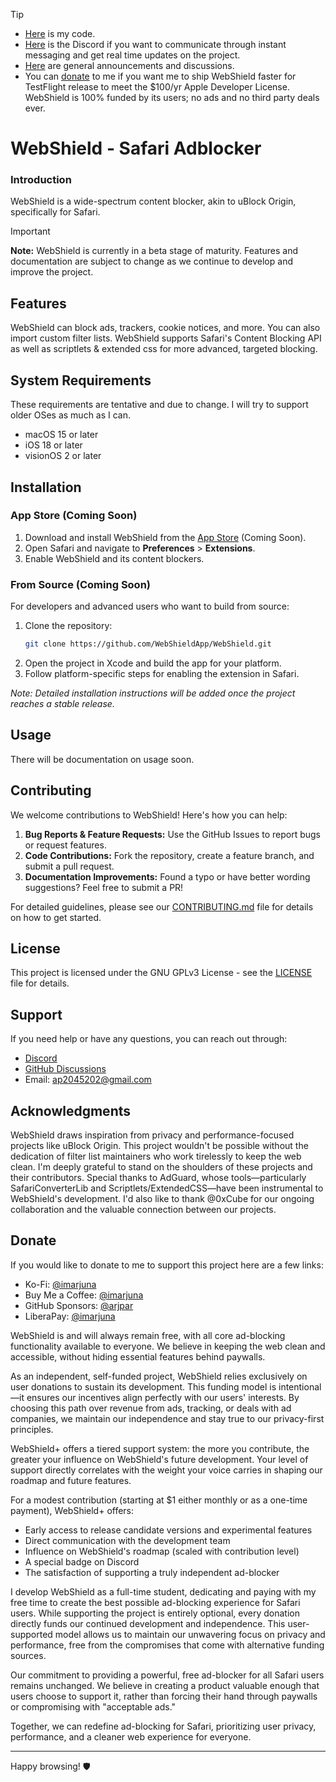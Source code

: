 > [!TIP]
> * [Here](https://github.com/arjpar/WebShield-staging/tree/ldev) is my code.
> * [Here](http://discord.com/invite/gQ4ygPKyur) is the Discord if you want to communicate through instant messaging and get real time updates on the project.
> * [Here](https://github.com/WebShieldApp/WebShield/discussions/) are general announcements and discussions.
> * You can [donate](#Donate) to me if you want me to ship WebShield faster for TestFlight release to meet the $100/yr Apple Developer License. WebShield is 100% funded by its users; no ads and no third party deals ever.

# WebShield - Safari Adblocker

### Introduction

WebShield is a wide-spectrum content blocker, akin to uBlock Origin, specifically for Safari.

> [!IMPORTANT]
> **Note:** WebShield is currently in a beta stage of maturity. Features and documentation are subject to change as we continue to develop and improve the project.

## Features

WebShield can block ads, trackers, cookie notices, and more. You can also import custom filter lists. WebShield supports Safari's Content Blocking API as well as scriptlets & extended css for more advanced, targeted blocking.

## System Requirements

These requirements are tentative and due to change. I will try to support older OSes as much as I can.
- macOS 15 or later
- iOS 18 or later
- visionOS 2 or later

## Installation

### App Store (Coming Soon)

1. Download and install WebShield from the [App Store](https://example.com) (Coming Soon).
2. Open Safari and navigate to **Preferences** > **Extensions**.
3. Enable WebShield and its content blockers.

### From Source (Coming Soon)

For developers and advanced users who want to build from source:

1. Clone the repository:
   ```bash
   git clone https://github.com/WebShieldApp/WebShield.git
   ```
2. Open the project in Xcode and build the app for your platform.
3. Follow platform-specific steps for enabling the extension in Safari.

*Note: Detailed installation instructions will be added once the project reaches a stable release.*

## Usage

There will be documentation on usage soon.

## Contributing

We welcome contributions to WebShield! Here's how you can help:

1. **Bug Reports & Feature Requests:** Use the GitHub Issues to report bugs or request features.
2. **Code Contributions:** Fork the repository, create a feature branch, and submit a pull request.
3. **Documentation Improvements:** Found a typo or have better wording suggestions? Feel free to submit a PR!

For detailed guidelines, please see our [CONTRIBUTING.md](CONTRIBUTING.md) file for details on how to get started.

## License

This project is licensed under the GNU GPLv3 License - see the [LICENSE](LICENSE) file for details.

## Support

If you need help or have any questions, you can reach out through:

- [Discord](http://discord.com/invite/gQ4ygPKyur)
- [GitHub Discussions](https://github.com/WebShieldApp/WebShield/discussions)
- Email: [ap2045202@gmail.com](mailto:ap2045202@gmail.com)

## Acknowledgments

WebShield draws inspiration from privacy and performance-focused projects like uBlock Origin. This project wouldn't be possible without the dedication of filter list maintainers who work tirelessly to keep the web clean. I'm deeply grateful to stand on the shoulders of these projects and their contributors. Special thanks to AdGuard, whose tools—particularly SafariConverterLib and Scriptlets/ExtendedCSS—have been instrumental to WebShield's development. I'd also like to thank @0xCube for our ongoing collaboration and the valuable connection between our projects.

## Donate
If you would like to donate to me to support this project here are a few links:
- Ko-Fi: [@imarjuna](https://ko-fi.com/imarjuna)
- Buy Me a Coffee: [@imarjuna](https://buymeacoffee.com/imarjuna)
- GitHub Sponsors: [@arjpar](https://github.com/sponsors/arjpar)
- LiberaPay: [@imarjuna](https://liberapay.com/imarjuna/)

WebShield is and will always remain free, with all core ad-blocking functionality available to everyone. We believe in keeping the web clean and accessible, without hiding essential features behind paywalls.

As an independent, self-funded project, WebShield relies exclusively on user donations to sustain its development. This funding model is intentional—it ensures our incentives align perfectly with our users' interests. By choosing this path over revenue from ads, tracking, or deals with ad companies, we maintain our independence and stay true to our privacy-first principles.

WebShield+ offers a tiered support system: the more you contribute, the greater your influence on WebShield's future development. Your level of support directly correlates with the weight your voice carries in shaping our roadmap and future features.

For a modest contribution (starting at $1 either monthly or as a one-time payment), WebShield+ offers:
* Early access to release candidate versions and experimental features
* Direct communication with the development team
* Influence on WebShield's roadmap (scaled with contribution level)
* A special badge on Discord
* The satisfaction of supporting a truly independent ad-blocker

I develop WebShield as a full-time student, dedicating and paying with my free time to create the best possible ad-blocking experience for Safari users. While supporting the project is entirely optional, every donation directly funds our continued development and independence. This user-supported model allows us to maintain our unwavering focus on privacy and performance, free from the compromises that come with alternative funding sources.

Our commitment to providing a powerful, free ad-blocker for all Safari users remains unchanged. We believe in creating a product valuable enough that users choose to support it, rather than forcing their hand through paywalls or compromising with "acceptable ads."

Together, we can redefine ad-blocking for Safari, prioritizing user privacy, performance, and a cleaner web experience for everyone.

---

Happy browsing! 🛡️

